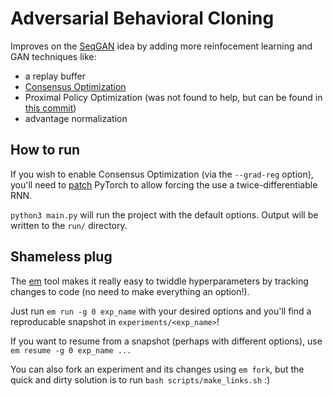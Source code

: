 # Adversarial Behavioral Cloning

Improves on the [SeqGAN](https://aaai.org/ocs/index.php/AAAI/AAAI17/paper/view/14344)
idea by adding more reinfocement learning and GAN techniques like:
* a replay buffer
* [Consensus Optimization](https://arxiv.org/abs/1705.10461)
* Proximal Policy Optimization (was not found to help, but can be found in
  [this commit](af7d921ab96e20ba75a60558e1e293b8667b4480))
* advantage normalization


## How to run

If you wish to enable Consensus Optimization (via the `--grad-reg` option), you'll need
to [patch](scripts/dx2_rnn.patch) PyTorch to allow forcing the use a
twice-differentiable RNN.

`python3 main.py` will run the project with the default options.
Output will be written to the `run/` directory.

## Shameless plug

The [em](https://github.com/nhynes/em) tool makes it really easy to twiddle
hyperparameters by tracking changes to code (no need to make everything an option!).

Just run `em run -g 0 exp_name` with your desired options and you'll find a reproducable
snapshot in `experiments/<exp_name>`!

If you want to resume from a snapshot (perhaps with different options),
use `em resume -g 0 exp_name ...`

You can also fork an experiment and its changes using `em fork`, but the quick and dirty
solution is to run `bash scripts/make_links.sh` :)
